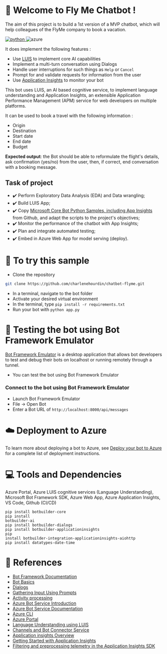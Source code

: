 # :dart: Welcome to Fly Me Chatbot !
The aim of this project is to build a 1st version of a MVP chatbot, which will help colleagues of the FlyMe company to book a vacation.

<p>
  <a href="https://www.python.org/" target="_blank"> 
    <img src="https://img.shields.io/badge/Python-FFD43B?style=for-the-badge&logo=python&logoColor=blue"
      alt="python"/>
  </a>
  <img alt="azure" src="https://img.shields.io/badge/Azure_DevOps-0078D7?style=for-the-badge&logo=azure-devops&logoColor=white"/>
  

It does implement the following features :

- Use [LUIS](https://www.luis.ai) to implement core AI capabilities
- Implement a multi-turn conversation using Dialogs
- Handle user interruptions for such things as `Help` or `Cancel`
- Prompt for and validate requests for information from the user
- Use [Application Insights](https://docs.microsoft.com/azure/azure-monitor/app/cloudservices) to monitor your bot

This bot uses LUIS, an AI based cognitive service, to implement language understanding and Application Insights, an extensible Application Performance Management (APM) service for web developers on multiple platforms.

It can be used to book a travel with the following information :

- Origin
- Destination
- Start date
- End date
- Budget

**Expected output**: the Bot should be able to reformulate the flight's details, ask confirmation (yes/no) from the user, then, if correct, end conversation with a booking message.

## Task of project 
  
- :heavy_check_mark: Perform Exploratory Data Analysis (EDA) and Data wrangling;
- :heavy_check_mark: Build LUIS App;
- :heavy_check_mark: Copy [Microsoft Core Bot Python Samples, including App Insights](https://github.com/microsoft/BotBuilder-Samples/tree/main/samples/python/21.corebot-app-insights) from Github, and adapt the scripts to the project's objectives;
- :heavy_check_mark: Monitor the performance of the chatbot with App Insights;
- :heavy_check_mark: Plan and integrate automated testing;
- :heavy_check_mark: Embed in Azure Web App for model serving (deploy).

# :scroll: To try this sample
 
- Clone the repository

```bash
git clone https://github.com/charlenehourdin/chatbot-flyme.git
```
- In a terminal, navigate to the bot folder
- Activate your desired virtual environment
- In the terminal, type `pip install -r requirements.txt`
- Run your bot with `python app.py`
  

# :robot: Testing the bot using Bot Framework Emulator

[Bot Framework Emulator](https://github.com/microsoft/botframework-emulator) is a desktop application that allows bot developers to test and debug their bots on localhost or running remotely through a tunnel.

- You can test the bot using Bot Framework Emulator
  
### Connect to the bot using Bot Framework Emulator

- Launch Bot Framework Emulator
- File -> Open Bot
- Enter a Bot URL of `http://localhost:8000/api/messages`
  
# :cloud: Deployment to Azure

To learn more about deploying a bot to Azure, see [Deploy your bot to Azure](https://aka.ms/azuredeployment) for a
complete list of deployment instructions.


# :computer: Tools and Dependencies
Azure Portal, Azure LUIS cognitive services (Language Understanding), Microsoft Bot Framework SDK, Azure Web App, Azure Application Insights, VS Code, Github (CI/CD)

<code>pip install botbuilder-core</code><br>
<code>pip install botbuilder-ai</code><br>
<code>pip install botbuilder-dialogs</code><br>
<code>pip install botbuilder-applicationinsights</code><br>
<code>pip install botbuilder-integration-applicationinsights-aiohttp</code><br>
<code>pip install datatypes-date-time</code><br>

# :pushpin: References 
- [Bot Framework Documentation](https://docs.botframework.com)
- [Bot Basics](https://docs.microsoft.com/azure/bot-service/bot-builder-basics?view=azure-bot-service-4.0)
- [Dialogs](https://docs.microsoft.com/en-us/azure/bot-service/bot-builder-concept-dialog?view=azure-bot-service-4.0)
- [Gathering Input Using Prompts](https://docs.microsoft.com/en-us/azure/bot-service/bot-builder-prompts?view=azure-bot-service-4.0&tabs=csharp)
- [Activity processing](https://docs.microsoft.com/en-us/azure/bot-service/bot-builder-concept-activity-processing?view=azure-bot-service-4.0)
- [Azure Bot Service Introduction](https://docs.microsoft.com/azure/bot-service/bot-service-overview-introduction?view=azure-bot-service-4.0)
- [Azure Bot Service Documentation](https://docs.microsoft.com/azure/bot-service/?view=azure-bot-service-4.0)
- [Azure CLI](https://docs.microsoft.com/cli/azure/?view=azure-cli-latest)
- [Azure Portal](https://portal.azure.com)
- [Language Understanding using LUIS](https://docs.microsoft.com/en-us/azure/cognitive-services/luis/)
- [Channels and Bot Connector Service](https://docs.microsoft.com/en-us/azure/bot-service/bot-concepts?view=azure-bot-service-4.0)
- [Application insights Overview](https://docs.microsoft.com/azure/azure-monitor/app/app-insights-overview)
- [Getting Started with Application Insights](https://github.com/Microsoft/ApplicationInsights-aspnetcore/wiki/Getting-Started-with-Application-Insights-for-ASP.NET-Core)
- [Filtering and preprocessing telemetry in the Application Insights SDK](https://docs.microsoft.com/azure/azure-monitor/app/api-filtering-sampling)

 


